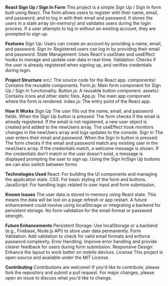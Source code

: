 **React Sign Up / Sign In Form**
This project is a simple Sign Up / Sign In form built using React. The form allows users to register with their name, email, and password, and to log in with their email and password. It stores the users in a state array (in-memory) and validates users during the login process. If a user attempts to log in without an existing account, they are prompted to sign up.

**Features**
Sign Up: Users can create an account by providing a name, email, and password.
Sign In: Registered users can log in by providing their email and password.
State Management: Uses React's useState and useEffect hooks to manage and update user data in real-time.
Validation: Checks if the user is already registered when signing up, and verifies credentials during login.

**Project Structure**
src/: The source code for the React app.
components/: Contains the reusable components.
Form.js: Main form component for Sign Up / Sign In functionality.
Button.js: A reusable button component.
assets/: Contains icons and other static files.
App.js: The main app component where the form is rendered.
index.js: The entry point of the React app.

**How It Works**
Sign Up
The user fills out the name, email, and password fields.
When the Sign Up button is pressed:
The form checks if the email is already registered.
If the email is not registered, a new user object is created and added to the newUsers array.
The useEffect hook monitors changes in the newUsers array and logs updates to the console.
Sign In
The user enters their email and password.
When the Sign In button is pressed:
The form checks if the email and password match any existing user in the newUsers array.
If the credentials match, a welcome message is shown.
If the credentials don't match or the user doesn't exist, a message is displayed prompting the user to sign up.
Using the Sign In/Sign Up buttons we can also switch between forms

**Technologies Used**
React: For building the UI components and managing the application state.
CSS: For basic styling of the form and buttons.
JavaScript: For handling logic related to user input and form submission.

**Known Issues**
The user data is stored in-memory using React state. This means the data will be lost on a page refresh or app restart. A future enhancement could involve using localStorage or integrating a backend for persistent storage.
No form validation for the email format or password strength.

**Future Enhancements**
Persistent Storage: Use localStorage or a backend (e.g., Firebase, Node.js API) to store user data permanently.
Form Validation: Add validation to check for valid email formats and enforce password complexity.
Error Handling: Improve error handling and provide clearer feedback for users during form submission.
Responsive Design: Enhance the layout to work better on mobile devices.
License
This project is open-source and available under the MIT License.

**Contributing**
Contributions are welcome! If you'd like to contribute, please fork the repository and submit a pull request. For major changes, please open an issue to discuss what you'd like to change.
